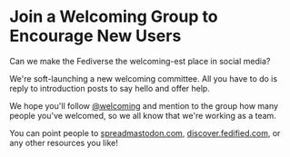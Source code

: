 # Join a Welcoming Group to Encourage New Users

Can we make the Fediverse the welcoming-est place in social media?

We're soft-launching a new welcoming committee. All you have to do is reply to introduction posts to say hello and offer help.

We hope you'll follow [@welcoming](https://indieweb.social/@welcoming@venera.social) and mention to the group how many people you've welcomed, so we all know that we're working as a team.

You can point people to [spreadmastodon.com](https://spreadmastodon.com), [discover.fedified.com](https://discover.fedified.com), or any other resources you like!
